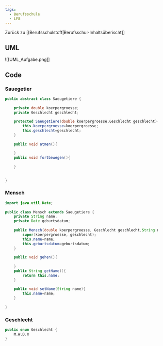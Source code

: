 ```yaml
---
tags:
  - Berufsschule
  - LF8
---
```

Zurück zu [[Berufsschulstoff|Berufsschul-Inhaltsüberischt]]

## UML

![[UML_Aufgabe.png]]
## Code

### Sauegetier
```java
public abstract class Saeugetiere {  
  
	private double koerpergroesse;  
	private Geschlecht geschlecht;  
  
	protected Saeugetiere(double koerpergroesse,Geschlecht geschlecht){  
		this.koerpergroesse=koerpergroesse;  
		this.geschlecht=geschlecht;  
	}  
  
	public void atmen(){  
  
	}  
	public void fortbewegen(){  
  
	}  
  
  
}
```
### Mensch
```java
import java.util.Date;  
  
public class Mensch extends Saeugetiere {  
	private String name;  
	private Date geburtsdatum;  
  
	public Mensch(double koerpergroesse, Geschlecht geschlecht,String name,Date geburtsdatum) {  
		super(koerpergroesse, geschlecht);  
		this.name=name;  
		this.geburtsdatum=geburtsdatum;  
	}  
  
	public void gehen(){  
  
	}  
	public String getName(){  
		return this.name;  
	}  
  
	public void setName(String name){  
		this.name=name;  
	}  
  
}
```

### Geschlecht

```java
public enum Geschlecht {  
	M,W,D,X  
}
```